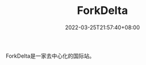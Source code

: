 ﻿---
weight: 
title: "ForkDelta"
description: "ForkDelta是一家去中心化的国际站。"
date: 2022-03-25T21:57:40+08:00
lastmod: 2022-03-25T16:45:40+08:00
draft: false
authors: ["Metabd"]
featuredImage: "forkdelta.webp"
link: ""
tags: ["交易所","ForkDelta"]
categories: ["navigation"]
navigation: ["交易所"]
lightgallery: true
toc: true
pinned: false
recommend: false
recommend1: false
---
ForkDelta是一家去中心化的国际站。
